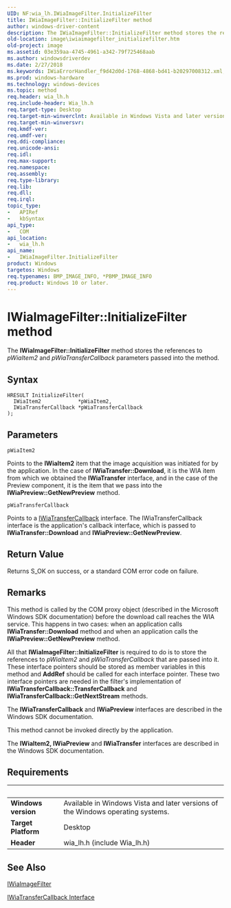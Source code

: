 ```yaml
---
UID: NF:wia_lh.IWiaImageFilter.InitializeFilter
title: IWiaImageFilter::InitializeFilter method
author: windows-driver-content
description: The IWiaImageFilter::InitializeFilter method stores the references to pWiaItem2 and pWiaTransferCallback parameters passed into the method.
old-location: image\iwiaimagefilter_initializefilter.htm
old-project: image
ms.assetid: 03e359aa-4745-4961-a342-79f725468aab
ms.author: windowsdriverdev
ms.date: 2/27/2018
ms.keywords: IWiaErrorHandler_f9d42d0d-1768-4868-bd41-b20297008312.xml, IWiaImageFilter, IWiaImageFilter interface [Imaging Devices], InitializeFilter method, IWiaImageFilter::InitializeFilter, InitializeFilter method [Imaging Devices], InitializeFilter method [Imaging Devices], IWiaImageFilter interface, InitializeFilter,IWiaImageFilter.InitializeFilter, image.iwiaimagefilter_initializefilter, wia_lh/IWiaImageFilter::InitializeFilter
ms.prod: windows-hardware
ms.technology: windows-devices
ms.topic: method
req.header: wia_lh.h
req.include-header: Wia_lh.h
req.target-type: Desktop
req.target-min-winverclnt: Available in Windows Vista and later versions of the Windows operating systems.
req.target-min-winversvr: 
req.kmdf-ver: 
req.umdf-ver: 
req.ddi-compliance: 
req.unicode-ansi: 
req.idl: 
req.max-support: 
req.namespace: 
req.assembly: 
req.type-library: 
req.lib: 
req.dll: 
req.irql: 
topic_type:
-	APIRef
-	kbSyntax
api_type:
-	COM
api_location:
-	wia_lh.h
api_name:
-	IWiaImageFilter.InitializeFilter
product: Windows
targetos: Windows
req.typenames: BMP_IMAGE_INFO, *PBMP_IMAGE_INFO
req.product: Windows 10 or later.
---
```



# IWiaImageFilter::InitializeFilter method
The <b>IWiaImageFilter::InitializeFilter</b> method stores the references to <i>pWiaItem2</i> and <i>pWiaTransferCallback</i> parameters passed into the method.

## Syntax

```
HRESULT InitializeFilter(
  IWiaItem2            *pWiaItem2,
  IWiaTransferCallback *pWiaTransferCallback
);
```

## Parameters

`pWiaItem2`

Points to the <b>IWiaItem2</b> item that the image acquisition was initiated for by the application. In the case of <b>IWiaTransfer::Download</b>, it is the WIA item from which we obtained the <b>IWiaTransfer</b> interface, and in the case of the Preview component, it is the item that we pass into the <b>IWiaPreview::GetNewPreview</b> method.

`pWiaTransferCallback`

Points to a <a href="https://msdn.microsoft.com/c85e5faa-b14b-4775-a5cc-cec5e20dc974">IWiaTransferCallback</a> interface. The IWiaTransferCallback interface is the application's callback interface, which is passed to <b>IWiaTransfer::Download</b> and <b>IWiaPreview::GetNewPreview</b>.


## Return Value

Returns S_OK on success, or a standard COM error code on failure.

## Remarks

This method is called by the COM proxy object (described in the Microsoft Windows SDK documentation) before the download call reaches the WIA service. This happens in two cases: when an application calls <b>IWiaTransfer::Download</b> method and when an application calls the <b>IWiaPreview::GetNewPreview</b> method. 

All that <b>IWiaImageFilter::InitializeFilter</b> is required to do is to store the references to <i>pWiaItem2</i> and <i>pWiaTransferCallback</i> that are passed into it. These interface pointers should be stored as member variables in this method and <b>AddRef</b> should be called for each interface pointer. These two interface pointers are needed in the filter's implementation of <b>IWiaTransferCallback::TransferCallback</b> and <b>IWiaTransferCallback::GetNextStream</b> methods.

The <b>IWiaTransferCallback</b> and <b>IWiaPreview</b> interfaces are described in the Windows SDK documentation.

This method cannot be invoked directly by the application.

The <b>IWiaItem2, IWiaPreview</b> and <b>IWiaTransfer</b> interfaces are described in the Windows SDK documentation.

## Requirements
| &nbsp; | &nbsp; |
| ---- |:---- |
| **Windows version** | Available in Windows Vista and later versions of the Windows operating systems.  |
| **Target Platform** | Desktop |
| **Header** | wia_lh.h (include Wia_lh.h) |

## See Also

<a href="https://msdn.microsoft.com/de74898b-ac04-468d-874d-7ca281e22a86">IWiaImageFilter</a>



<a href="https://msdn.microsoft.com/c85e5faa-b14b-4775-a5cc-cec5e20dc974">IWiaTransferCallback Interface</a>